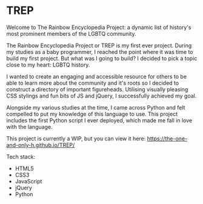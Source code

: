# TREP
Welcome to The Rainbow Encyclopedia Project: a dynamic list of history's most prominent members of the LGBTQ community.

The Rainbow Encyclopedia Project or TREP is my first ever project. During my studies as a baby programmer, I reached the point where it was time to build my first project. But what was I going to build? I decided to pick a topic close to my heart: LGBTQ history.

I wanted to create an engaging and accessible resource for others to be able to learn more about the community and it's roots so I decided to construct a directory of important figureheads. Utilising visually pleasing CSS stylings and fun bits of JS and jQuery, I successfully achieved my goal.

Alongside my various studies at the time, I came across Python and felt compelled to put my knowledge of this language to use. This project includes the first Python script I ever deployed, which made me fall in love with the language.

This project is currently a WIP, but you can view it here: https://the-one-and-only-h.github.io/TREP/

Tech stack:
- HTML5
- CSS3
- JavaScript
- jQuery
- Python

